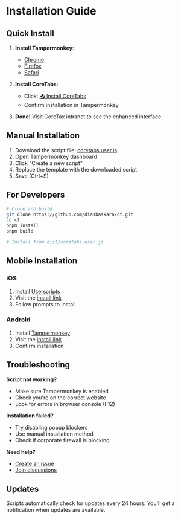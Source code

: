 # Installation Guide

## Quick Install

1. **Install Tampermonkey**:
   - [Chrome](https://chrome.google.com/webstore/detail/tampermonkey/dhdgffkkebhmkfjojejmpbldmpobfkfo)
   - [Firefox](https://addons.mozilla.org/en-US/firefox/addon/tampermonkey/)
   - [Safari](https://apps.apple.com/us/app/tampermonkey/id1482490089)

2. **Install CoreTabs**:
   - Click: [📥 Install CoreTabs](https://cdn.jsdelivr.net/gh/diasbaskara/ct@main/cdn/latest/coretabs.user.js)
   - Confirm installation in Tampermonkey

3. **Done!** Visit CoreTax intranet to see the enhanced interface

## Manual Installation

1. Download the script file: [coretabs.user.js](https://cdn.jsdelivr.net/gh/diasbaskara/ct@main/cdn/latest/coretabs.user.js)
2. Open Tampermonkey dashboard
3. Click "Create a new script"
4. Replace the template with the downloaded script
5. Save (Ctrl+S)

## For Developers

```bash
# Clone and build
git clone https://github.com/diasbaskara/ct.git
cd ct
pnpm install
pnpm build

# Install from dist/coretabs.user.js
```

## Mobile Installation

### iOS
1. Install [Userscripts](https://apps.apple.com/us/app/userscripts/id1463298887)
2. Visit the [install link](https://cdn.jsdelivr.net/gh/diasbaskara/ct@main/cdn/latest/coretabs.user.js)
3. Follow prompts to install

### Android
1. Install [Tampermonkey](https://play.google.com/store/apps/details?id=net.biniok.tampermonkey)
2. Visit the [install link](https://cdn.jsdelivr.net/gh/diasbaskara/ct@main/cdn/latest/coretabs.user.js)
3. Confirm installation

## Troubleshooting

**Script not working?**
- Make sure Tampermonkey is enabled
- Check you're on the correct website
- Look for errors in browser console (F12)

**Installation failed?**
- Try disabling popup blockers
- Use manual installation method
- Check if corporate firewall is blocking

**Need help?**
- [Create an issue](https://github.com/diasbaskara/ct/issues)
- [Join discussions](https://github.com/diasbaskara/ct/discussions)

## Updates

Scripts automatically check for updates every 24 hours. You'll get a notification when updates are available.